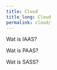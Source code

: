 ```yaml
---
title: Cloud
title_long: Cloud
permalink: cloud/
---
```


Wat is IAAS?



Wat is PAAS?

Wat is SASS?
